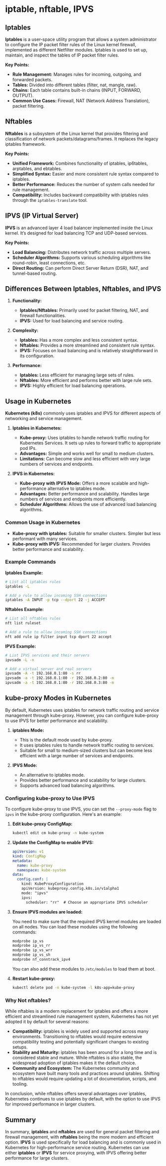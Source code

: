 # iptable, nftable, IPVS

## Iptables

**Iptables** is a user-space utility program that allows a system administrator to configure the IP packet filter rules of the Linux kernel firewall, implemented as different Netfilter modules. Iptables is used to set up, maintain, and inspect the tables of IP packet filter rules.

**Key Points:**

- **Rule Management:** Manages rules for incoming, outgoing, and forwarded packets.
- **Tables:** Divided into different tables (filter, nat, mangle, raw).
- **Chains:** Each table contains built-in chains (INPUT, FORWARD, OUTPUT).
- **Common Use Cases:** Firewall, NAT (Network Address Translation), packet filtering.

## Nftables

**Nftables** is a subsystem of the Linux kernel that provides filtering and classification of network packets/datagrams/frames. It replaces the legacy iptables framework.

**Key Points:**

- **Unified Framework:** Combines functionality of iptables, ip6tables, arptables, and ebtables.
- **Simplified Syntax:** Easier and more consistent rule syntax compared to iptables.
- **Better Performance:** Reduces the number of system calls needed for rule management.
- **Compatibility:** Includes backward compatibility with iptables rules through the `iptables-translate` tool.

## IPVS (IP Virtual Server)

**IPVS** is an advanced layer 4 load balancer implemented inside the Linux kernel. It’s designed for load balancing TCP and UDP-based services.

**Key Points:**

- **Load Balancing:** Distributes network traffic across multiple servers.
- **Scheduler Algorithms:** Supports various scheduling algorithms like round-robin, least connections, etc.
- **Direct Routing:** Can perform Direct Server Return (DSR), NAT, and tunnel-based routing.

## Differences Between Iptables, Nftables, and IPVS

1. **Functionality:**

   - **Iptables/Nftables:** Primarily used for packet filtering, NAT, and firewall functionalities.
   - **IPVS:** Used for load balancing and service routing.

2. **Complexity:**

   - **Iptables:** Has a more complex and less consistent syntax.
   - **Nftables:** Provides a more streamlined and consistent rule syntax.
   - **IPVS:** Focuses on load balancing and is relatively straightforward in its configuration.

3. **Performance:**
   - **Iptables:** Less efficient for managing large sets of rules.
   - **Nftables:** More efficient and performs better with large rule sets.
   - **IPVS:** Highly efficient for load balancing operations.

## Usage in Kubernetes

**Kubernetes (k8s)** commonly uses iptables and IPVS for different aspects of networking and service management.

1. **Iptables in Kubernetes:**

   - **Kube-proxy:** Uses iptables to handle network traffic routing for Kubernetes Services. It sets up rules to forward traffic to appropriate pod IPs.
   - **Advantages:** Simple and works well for small to medium clusters.
   - **Limitations:** Can become slow and less efficient with very large numbers of services and endpoints.

2. **IPVS in Kubernetes:**
   - **Kube-proxy with IPVS Mode:** Offers a more scalable and high-performance alternative to iptables mode.
   - **Advantages:** Better performance and scalability. Handles large numbers of services and endpoints more efficiently.
   - **Scheduler Algorithms:** Allows the use of advanced load balancing algorithms.

### Common Usage in Kubernetes

- **Kube-proxy with iptables:** Suitable for smaller clusters. Simpler but less performant with many services.
- **Kube-proxy with IPVS:** Recommended for larger clusters. Provides better performance and scalability.

### Example Commands

**Iptables Example:**

```sh
# List all iptables rules
iptables -L

# Add a rule to allow incoming SSH connections
iptables -A INPUT -p tcp --dport 22 -j ACCEPT
```

**Nftables Example:**

```sh
# List all nftables rules
nft list ruleset

# Add a rule to allow incoming SSH connections
nft add rule ip filter input tcp dport 22 accept
```

**IPVS Example:**

```sh
# List IPVS services and their servers
ipvsadm -L -n

# Add a virtual server and real servers
ipvsadm -A -t 192.168.0.1:80 -s rr
ipvsadm -a -t 192.168.0.1:80 -r 192.168.0.2:80 -m
ipvsadm -a -t 192.168.0.1:80 -r 192.168.0.3:80 -m
```

## kube-proxy Modes in Kubernetes

By default, Kubernetes uses iptables for network traffic routing and service management through kube-proxy. However, you can configure kube-proxy to use IPVS for better performance and scalability.

1. **iptables Mode:**

   - This is the default mode used by kube-proxy.
   - It uses iptables rules to handle network traffic routing to services.
   - Suitable for small to medium-sized clusters but can become less efficient with a large number of services and endpoints.

2. **IPVS Mode:**
   - An alternative to iptables mode.
   - Provides better performance and scalability for large clusters.
   - Supports advanced load balancing algorithms.

### Configuring kube-proxy to Use IPVS

To configure kube-proxy to use IPVS, you can set the `--proxy-mode` flag to `ipvs` in the kube-proxy configuration. Here's an example:

1. **Edit kube-proxy ConfigMap:**

   ```sh
   kubectl edit cm kube-proxy -n kube-system
   ```

2. **Update the ConfigMap to enable IPVS:**

   ```yaml
   apiVersion: v1
   kind: ConfigMap
   metadata:
     name: kube-proxy
     namespace: kube-system
   data:
     config.conf: |
       kind: KubeProxyConfiguration
       apiVersion: kubeproxy.config.k8s.io/v1alpha1
       mode: "ipvs"
       ipvs:
         scheduler: "rr"  # Choose an appropriate IPVS scheduler
   ```

3. **Ensure IPVS modules are loaded:**

   You need to make sure that the required IPVS kernel modules are loaded on all nodes. You can load these modules using the following commands:

   ```sh
   modprobe ip_vs
   modprobe ip_vs_rr
   modprobe ip_vs_wrr
   modprobe ip_vs_sh
   modprobe nf_conntrack_ipv4
   ```

   You can also add these modules to `/etc/modules` to load them at boot.

4. **Restart kube-proxy:**

   ```sh
   kubectl delete pod -n kube-system -l k8s-app=kube-proxy
   ```

### Why Not nftables?

While nftables is a modern replacement for iptables and offers a more efficient and streamlined rule management system, Kubernetes has not yet adopted it by default for several reasons:

- **Compatibility:** iptables is widely used and supported across many environments. Transitioning to nftables would require extensive compatibility testing and potentially significant changes to existing setups.
- **Stability and Maturity:** iptables has been around for a long time and is considered stable and mature. While nftables is also stable, the widespread adoption of iptables makes it the default choice.
- **Community and Ecosystem:** The Kubernetes community and ecosystem have built many tools and practices around iptables. Shifting to nftables would require updating a lot of documentation, scripts, and tooling.

In conclusion, while nftables offers several advantages over iptables, Kubernetes continues to use iptables by default, with the option to use IPVS for improved performance in larger clusters.

## Summary

In summary, **iptables** and **nftables** are used for general packet filtering and firewall management, with **nftables** being the more modern and efficient option. **IPVS** is used specifically for load balancing and is commonly used in Kubernetes for high-performance service routing. Kubernetes can use either **iptables** or **IPVS** for service proxying, with IPVS offering better performance for large clusters.
